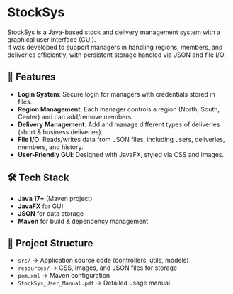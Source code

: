 # StockSys

StockSys is a Java-based stock and delivery management system with a graphical user interface (GUI).  
It was developed to support managers in handling regions, members, and deliveries efficiently, with persistent storage handled via JSON and file I/O.

## 🚀 Features
- **Login System**: Secure login for managers with credentials stored in files.  
- **Region Management**: Each manager controls a region (North, South, Center) and can add/remove members.  
- **Delivery Management**: Add and manage different types of deliveries (short & business deliveries).  
- **File I/O**: Reads/writes data from JSON files, including users, deliveries, members, and history.  
- **User-Friendly GUI**: Designed with JavaFX, styled via CSS and images.  

## 🛠️ Tech Stack
- **Java 17+** (Maven project)  
- **JavaFX** for GUI  
- **JSON** for data storage  
- **Maven** for build & dependency management  

## 📂 Project Structure
- `src/` → Application source code (controllers, utils, models)  
- `resources/` → CSS, images, and JSON files for storage  
- `pom.xml` → Maven configuration  
- `StockSys_User_Manual.pdf` → Detailed usage manual  
